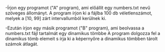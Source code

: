 -Írjon egy programot ("A" program), ami előállít egy numbers.txt nevű szöveges állományt.
 A program írjon ki a fájlba 100 db véletlenszámot, melyek a [10, 99] zárt intervallumból kerülnek ki.

-Ezután írjon egy másik programot ("B" program), ami beolvassa a numbers.txt fájl tartalmát egy dinamikus tömbbe 
 A program dolgozza fel a dinamikus tömb elemeit s írja ki a képernyőre a dinamikus tömbben tárolt számok átlagát.
